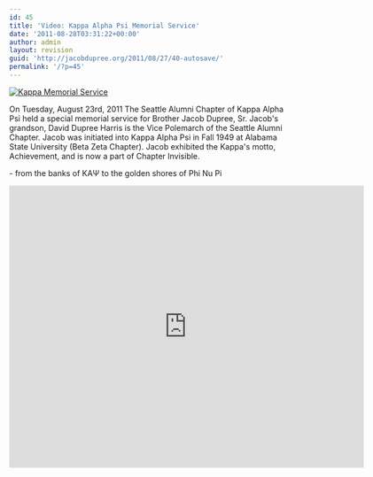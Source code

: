 ```yaml
---
id: 45
title: 'Video: Kappa Alpha Psi Memorial Service'
date: '2011-08-28T03:31:22+00:00'
author: admin
layout: revision
guid: 'http://jacobdupree.org/2011/08/27/40-autosave/'
permalink: '/?p=45'
---
```


[![](http://jacobdupree.org/wp-content/uploads/2011/08/IMG_1096-1024x801.jpg "Kappa Memorial Service")](http://jacobdupree.org/wp-content/uploads/2011/08/IMG_1096.jpg)

On Tuesday, August 23rd, 2011 The Seattle Alumni Chapter of Kappa Alpha Psi held a special memorial service for Brother Jacob Dupree, Sr. Jacob's grandson, David Dupree Harris is the Vice Polemarch of the Seattle Alumni Chapter. Jacob was initiated into Kappa Alpha Psi in Fall 1949 at Alabama State University (Beta Zeta Chapter). Jacob exhibited the Kappa's motto, Achievement, and is now a part of Chapter Invisible.

\- from the banks of KAΨ to the golden shores of Phi Nu Pi

<iframe frameborder="0" height="510" src="http://www.youtube.com/embed/4NvyPg-4xCM" width="640"></iframe>